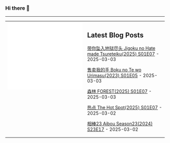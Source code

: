 ### Hi there 👋

<!--
**etng/etng** is a ✨ _special_ ✨ repository because its `README.md` (this file) appears on your GitHub profile.

Here are some ideas to get you started:

- 🔭 I’m currently working on ...
- 🌱 I’m currently learning ...
- 👯 I’m looking to collaborate on ...
- 🤔 I’m looking for help with ...
- 💬 Ask me about ...
- 📫 How to reach me: ...
- 😄 Pronouns: ...
- ⚡ Fun fact: ...
-->


---

<table>
<tr>
<td valign="top" width="50%">
<img src="metrics.svg" alt="Metric" />
</td>
<td valign="top" width="50%">

## Latest Blog Posts
<!-- blog start -->
[带你坠入地狱尽头 Jigoku no Hate made Tsureteiku(2025) S01E07](http://www.fanxinzhui.com/rr/2608#S01E07) - 2025-03-03

[售卖我的手 Boku no Te wo Urimasu(2023) S01E05](http://www.fanxinzhui.com/rr/2614#S01E05) - 2025-03-03

[森林 FOREST(2025) S01E07](http://www.fanxinzhui.com/rr/2605#S01E07) - 2025-03-03

[热点 The Hot Spot(2025) S01E07](http://www.fanxinzhui.com/rr/2607#S01E07) - 2025-03-02

[相棒23 Aibou Season23(2024) S23E17](http://www.fanxinzhui.com/rr/2593#S23E17) - 2025-03-02
<!-- blog end -->

</td></tr></table>


